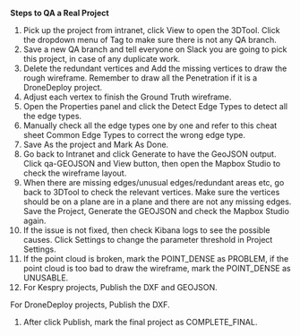 **Steps to QA a Real Project**

1. Pick up the project from intranet, click View to open the 3DTool. Click the dropdown menu of Tag to make sure there is not any QA branch.
2. Save a new QA branch and tell everyone on Slack you are going to pick this project, in case of any duplicate work.
3. Delete the redundant vertices and Add the missing vertices to draw the rough wireframe. Remember to draw all the Penetration if it is a DroneDeploy project.
4. Adjust each vertex to finish the Ground Truth wireframe.
5. Open the Properties panel and click the Detect Edge Types to detect all the edge types.
6. Manually check all the edge types one by one and refer to this cheat sheet Common Edge Types to correct the wrong edge type.
7. Save As the project and Mark As Done.
8. Go back to Intranet and click Generate to have the GeoJSON output. Click qa-GEOJSON and View button, then open the Mapbox Studio to check the wireframe layout.
9. When there are missing edges/unusual edges/redundant areas etc, go back to 3DTool to check the relevant vertices. Make sure the vertices should be on a plane are in a plane and there are not any missing edges. Save the Project, Generate the GEOJSON and check the Mapbox Studio again.
10. If the issue is not fixed, then check Kibana logs to see the possible causes. Click Settings to change the parameter threshold in Project Settings.
11. If the point cloud is broken, mark the POINT\_DENSE as PROBLEM, if the point cloud is too bad to draw the wireframe, mark the POINT\_DENSE as UNUSABLE.
12. For Kespry projects, Publish the DXF and GEOJSON.

For DroneDeploy projects, Publish the DXF.

1. After click Publish, mark the final project as COMPLETE\_FINAL.



